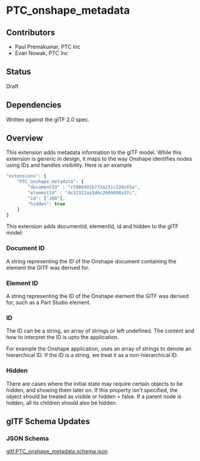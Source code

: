 # PTC\_onshape\_metadata

## Contributors

* Paul Premakumar, PTC Inc
* Evan Nowak, PTC Inc

## Status

Draft

## Dependencies

Written against the glTF 2.0 spec.

## Overview

This extension adds metadata information to the glTF model. While this extension is generic in design, it maps to the way Onshape identifies nodes using IDs and handles visibility. Here is an example

```javascript
"extensions": {
    "PTC_onshape_metadata": {
        "documentId" : "c5986491b733a231c220c65a",
        "elementId" : "4c52322aa3d6c2699898a3fc",
        "id": ["JHD"],
        "hidden": true
    }
}
```

This extension adds documentId, elementId, id and hidden to the glTF model:

### Document ID

A string representing the ID of the Onshape document containing the element the GlTF was derived for.

### Element ID

A string representing the ID of the Onshape element the GlTF was derived for, such as a Part Studio element.

### ID

The ID can be a string, an array of strings or left undefined. The content and how to interpret the ID is upto the application.

For example the Onshape application, uses an array of strings to denote an hierarchical ID. If the ID is a string, we treat it as a non-hierarchical ID.

### Hidden

There are cases where the initial state may require certain objects to be hidden, and showing them later on. If this property isn't specified, the object should be treated as visible or hidden = false. If a parent node is hidden, all its children should also be hidden.


## glTF Schema Updates

### JSON Schema

[gltf.PTC_onshape_metadata.schema.json](schema/gltf.PTC_onshape_metadata.schema.json)
